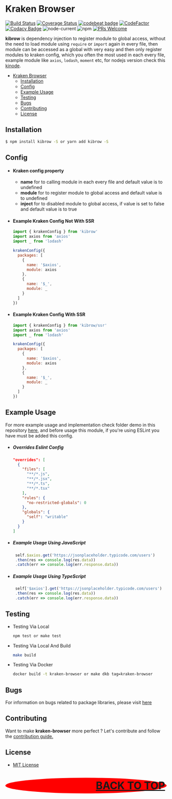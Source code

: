# Kraken Browser

[![Build Status](https://app.travis-ci.com/restuwahyu13/kinode.svg?token=TJCjdtb3tZAkAUnGPRjB&branch=main)](https://app.travis-ci.com/restuwahyu13/kinode) [![Coverage Status](https://coveralls.io/repos/github/restuwahyu13/kraken-node/badge.svg?branch=main)](https://coveralls.io/github/restuwahyu13/kraken-node?branch=main) [![codebeat badge](https://codebeat.co/badges/7f508275-ae9e-44a8-b9c7-8e036e0f5b27)](https://codebeat.co/projects/github-com-restuwahyu13-kraken-browser-main) [![CodeFactor](https://www.codefactor.io/repository/github/restuwahyu13/kraken-browser/badge)](https://www.codefactor.io/repository/github/restuwahyu13/kraken-browser) [![Codacy Badge](https://app.codacy.com/project/badge/Grade/76b591fd00424705bfeae75a55e5b8af)](https://www.codacy.com/gh/restuwahyu13/kraken-browser/dashboard?utm_source=github.com&amp;utm_medium=referral&amp;utm_content=restuwahyu13/kraken-browser&amp;utm_campaign=Badge_Grade) ![node-current](https://img.shields.io/node/v/kibrow?style=flat-square) ![npm](https://img.shields.io/npm/dm/kibrow) [![PRs Welcome](https://img.shields.io/badge/PRs-welcome-brightgreen.svg?style=flat-square)](https://github.com/restuwahyu13/kraken-browser/blob/main/CONTRIBUTING.md)

**kibrow** is dependency injection to register module to global access, without the need to load module using `require` or `import` again in every file, then module can be accessed as a global with very easy and then only register modules to kraken config, which you often the most used in each every file, example module like `axios`, `lodash`, `moment` etc, for nodejs version check this [kinode](https://github.com/restuwahyu13/kraken-node).

- [Kraken Browser](#kraken-browser)
  - [Installation](#installation)
  - [Config](#config)
  - [Example Usage](#example-usage)
  - [Testing](#testing)
  - [Bugs](#bugs)
  - [Contributing](#contributing)
  - [License](#license)

## Installation

```bash
$ npm install kibrow -S or yarn add kibrow -S
```

## Config

- #### Kraken config property

  - **name** for to calling module in each every file and default value is to undefined
  - **module** for to register module to global access and default value is to undefined
  - **inject** for to disabled module to global access, if value is set to false and default value is to true

- #### Example Kraken Config Not With SSR

  ```js
  import { krakenConfig } from 'kibrow'
  import axios from 'axios'
  import _ from 'lodash'

  krakenConfig({
    packages: [
      {
        name: '$axios',
        module: axios
      },
      {
        name: '$_',
        module: _
      }
    ]
  })
  ```

- #### Example Kraken Config With SSR

  ```js
  import { krakenConfig } from 'kibrow/ssr'
  import axios from 'axios'
  import _ from 'lodash'

  krakenConfig({
    packages: [
      {
        name: '$axios',
        module: axios
      },
      {
        name: '$_',
        module: _
      }
    ]
  })
  ```

## Example Usage

For more example usage and implementation check folder demo in this repository [here](https://github.com/restuwahyu13/kraken-browser/tree/main/demo), and before usage this module, if you're using ESLint you have must be added this config.

- ##### Overrides Eslint Config

  ```json
  "overrides": [
    {
      "files": [
        "**/*.js",
        "**/*.jsx",
        "**/*.ts",
        "**/*.tsx"
      ],
      "rules": {
        "no-restricted-globals": 0
      },
      "globals": {
        "self": "writable"
      }
    }
  ]
  ```

- ##### Example Usage Using JavaScript

  ```javascript
   self.$axios.get('https://jsonplaceholder.typicode.com/users')
   .then(res => console.log(res.data))
   .catch(err => console.log(err.response.data))
  ```

- ##### Example Usage Using TypeScript

  ```javascript
   self['$axios'].get('https://jsonplaceholder.typicode.com/users')
   .then(res => console.log(res.data))
   .catch(err => console.log(err.response.data))
  ```

## Testing

- Testing Via Local

  ```sh
  npm test or make test
  ```

- Testing Via Local And Build

  ```sh
  make build
  ```

- Testing Via Docker

  ```sh
  docker build -t kraken-browser or make dkb tag=kraken-browser
  ```

## Bugs

For information on bugs related to package libraries, please visit [here](https://github.com/restuwahyu13/kraken-browser/issues)

## Contributing

Want to make **kraken-browser** more perfect ? Let's contribute and follow the [contribution guide.](https://github.com/restuwahyu13/kraken-browser/blob/main/CONTRIBUTING.md)

## License

- [MIT License](https://github.com/restuwahyu13/kraken-browser/blob/main/LICENSE.md)

<p align="right" style="padding: 5px; border-radius: 100%; background-color: red; font-size: 2rem;">
  <b><a href="#kraken-browser">BACK TO TOP</a></b>
</p>
